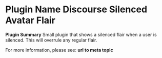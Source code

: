 # **Plugin Name** Discourse Silenced Avatar Flair

**Plugin Summary**
Small plugin that shows a silenced flair when a user is silenced. This will overrule any regular flair.

For more information, please see: **url to meta topic**
